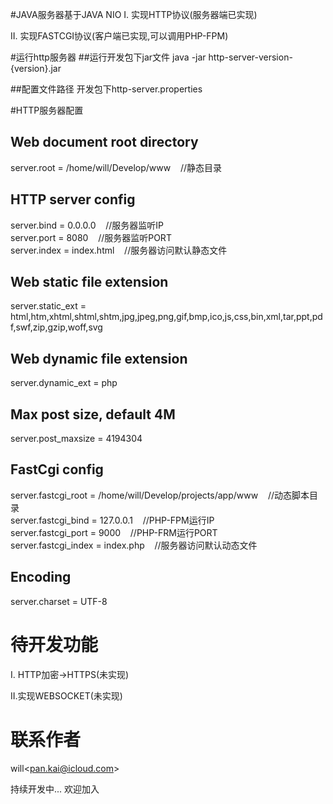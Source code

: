 #JAVA服务器基于JAVA NIO
I.  实现HTTP协议(服务器端已实现)

II. 实现FASTCGI协议(客户端已实现,可以调用PHP-FPM)

#运行http服务器
##运行开发包下jar文件
java -jar http-server-version-{version}.jar

##配置文件路径
开发包下http-server.properties

#HTTP服务器配置
## Web document root directory
server.root = /home/will/Develop/www          &nbsp;&nbsp;&nbsp;//静态目录

## HTTP server config
server.bind  = 0.0.0.0                        &nbsp;&nbsp;&nbsp;//服务器监听IP　  
server.port  = 8080                           &nbsp;&nbsp;&nbsp;//服务器监听PORT  
server.index = index.html                     &nbsp;&nbsp;&nbsp;//服务器访问默认静态文件 

## Web static file extension
server.static_ext  = html,htm,xhtml,shtml,shtm,jpg,jpeg,png,gif,bmp,ico,js,css,bin,xml,tar,ppt,pdf,swf,zip,gzip,woff,svg

## Web dynamic file extension
server.dynamic_ext = php 

## Max post size, default 4M
server.post_maxsize = 4194304

## FastCgi config
server.fastcgi_root  = /home/will/Develop/projects/app/www      &nbsp;&nbsp;&nbsp;//动态脚本目录<br />
server.fastcgi_bind  = 127.0.0.1                                &nbsp;&nbsp;&nbsp;//PHP-FPM运行IP<br />
server.fastcgi_port  = 9000                                     &nbsp;&nbsp;&nbsp;//PHP-FRM运行PORT<br />
server.fastcgi_index = index.php                                &nbsp;&nbsp;&nbsp;//服务器访问默认动态文件<br/>

## Encoding
server.charset = UTF-8

# 待开发功能
I. HTTP加密->HTTPS(未实现)

II.实现WEBSOCKET(未实现)

# 联系作者
will&lt;pan.kai@icloud.com&gt;

持续开发中... 欢迎加入
